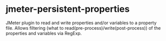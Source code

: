 # jmeter-persistent-properties
JMeter plugin to read and write properties and/or variables to a property file.
Allows filtering (what to read(pre-process)/write(post-process)) of the properties and variables via RegExp.
